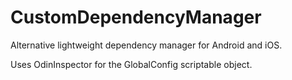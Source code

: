 # CustomDependencyManager
 Alternative lightweight dependency manager for Android and iOS.

Uses OdinInspector for the GlobalConfig scriptable object.
